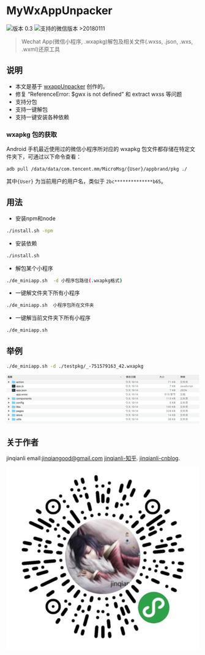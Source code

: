 # MyWxAppUnpacker

![版本 0.3](https://img.shields.io/badge/版本-0.3-red.svg) ![支持的微信版本 >20180111](https://img.shields.io/badge/%E5%BE%AE%E4%BF%A1%E7%89%88%E6%9C%AC-%3E=20180111-brightgreen.svg)

> Wechat App(微信小程序, .wxapkg)解包及相关文件(.wxss, .json, .wxs, .wxml)还原工具

## 说明

- 本文是基于 [wxappUnpacker](https://github.com/qwerty472123/wxappUnpacker "wxappUnpacker") 创作的。
- 修复 “ReferenceError: $gwx is not defined” 和 extract wxss 等问题
- 支持分包
- 支持一键解包
- 支持一键安装各种依赖

### wxapkg 包的获取

Android 手机最近使用过的微信小程序所对应的 wxapkg 包文件都存储在特定文件夹下，可通过以下命令查看：

    adb pull /data/data/com.tencent.mm/MicroMsg/{User}/appbrand/pkg ./

其中`{User}` 为当前用户的用户名，类似于 `2bc**************b65`。

## 用法

- 安装npm和node

```bash
./install.sh -npm
```

- 安装依赖

```bash
./install.sh
```

- 解包某个小程序

```bash
./de_miniapp.sh  -d 小程序包路径(.wxapkg格式)
```

- 一键解文件夹下所有小程序

```bash
./de_miniapp.sh  小程序包所在文件夹
```

- 一键解当前文件夹下所有小程序

```bash
./de_miniapp.sh
```

## 举例

```bash
./de_miniapp.sh -d ./testpkg/_-751579163_42.wxapkg
```

![解包后的目录文件](testpkg/testdir.png)

## 关于作者
jinqianli
email:jinqiangood@gmail.com
[jinqianli-知乎](https://www.zhihu.com/people/jinqianli/).
[jinqianli-cnblog](https://www.cnblogs.com/larack/).

![jinqianli-官方小程序](testpkg/jinqianli_miniapp_logo.jpg)